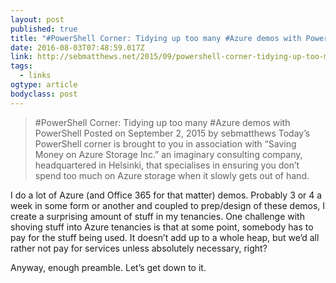 ```yaml
---
layout: post 
published: true 
title: "#PowerShell Corner: Tidying up too many #Azure demos with PowerShell – Seb 2.0" 
date: 2016-08-03T07:48:59.017Z 
link: http://sebmatthews.net/2015/09/powershell-corner-tidying-up-too-many-azure-demos/ 
tags:
  - links
ogtype: article 
bodyclass: post 
---
```


> #PowerShell Corner: Tidying up too many #Azure demos with PowerShell
Posted on September 2, 2015 by sebmatthews
Today’s PowerShell corner is brought to you in association with “Saving Money on Azure Storage Inc.” an imaginary consulting company, headquartered in Helsinki, that specialises in ensuring you don’t spend too much on Azure storage when it slowly gets out of hand.

I do a lot of Azure (and Office 365 for that matter) demos. Probably 3 or 4 a week in some form or another and coupled to prep/design of these demos, I create a surprising amount of stuff in my tenancies. One challenge with shoving stuff into Azure tenancies is that at some point, somebody has to pay for the stuff being used. It doesn’t add up to a whole heap, but we’d all rather not pay for services unless absolutely necessary, right?

Anyway, enough preamble. Let’s get down to it.